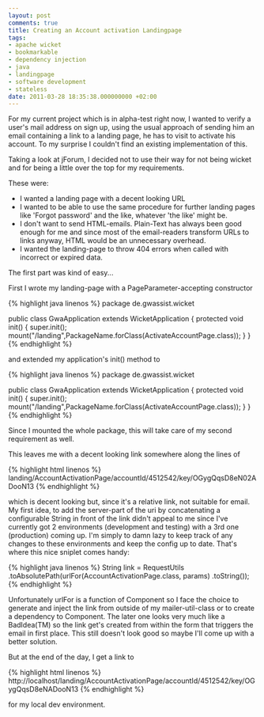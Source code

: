 ```yaml
---
layout: post
comments: true
title: Creating an Account activation Landingpage
tags:
- apache wicket
- bookmarkable
- dependency injection
- java
- landingpage
- software development
- stateless
date: 2011-03-28 18:35:38.000000000 +02:00
---
```

For my current project which is in alpha-test right now, I wanted to verify a user's mail address on sign up, using the usual approach of sending him an email containing a link to a landing page, he has to visit to activate his account. To my surprise I couldn't find an existing implementation of this.

Taking a look at jForum, I decided not to use their way for not being wicket and for being a little over the top for my requirements.

These were: 
- I wanted a landing page with a decent looking URL 
- I wanted to be able to use the same procedure for further landing pages like 'Forgot password' and the like, whatever 'the like' might be. 
- I don't want to send HTML-emails. Plain-Text has always been good enough for me and since most of the email-readers transform URLs to links anyway, HTML would be an unnecessary overhead. 
- I wanted the landing-page to throw 404 errors when called with incorrect or expired data. 

The first part was kind of easy...

First I wrote my landing-page with a PageParameter-accepting constructor

{% highlight java linenos %}
package de.gwassist.wicket
 
public class GwaApplication extends WicketApplication {
    protected void init() {
       super.init();
       mount("/landing",PackageName.forClass(ActivateAccountPage.class));
    }
}
{% endhighlight %} 

and extended my application's init() method to

{% highlight java linenos %}
package de.gwassist.wicket

public class GwaApplication extends WicketApplication {
    protected void init() {
        super.init();
        mount("/landing",PackageName.forClass(ActivateAccountPage.class));
    }
}
{% endhighlight %} 

Since I mounted the whole package, this will take care of my second requirement as well.

This leaves me with a decent looking link somewhere along the lines of

{% highlight html linenos %}
landing/AccountActivationPage/accountId/4512542/key/OGygQqsD8eN02ADooN13
{% endhighlight %} 

which is decent looking but, since it's a relative link, not suitable for email. My first idea, to add the server-part of the uri by concatenating a configurable String in front of the link didn't appeal to me since I've currently got 2 environments (development and testing) with a 3rd one (production) coming up. I'm simply to damn lazy to keep track of any changes to these environments and keep the config up to date. That's where this nice sniplet comes handy:

{% highlight java linenos %}
String link = RequestUtils
                .toAbsolutePath(urlFor(AccountActivationPage.class, params)
                    .toString());
{% endhighlight %} 

Unfortunately urlFor is a function of Component so I face the choice to generate and inject the link from outside of my mailer-util-class or to create a dependency to Component. The later one looks very much like a BadIdea(TM) so the link get's created from within the form that triggers the email in first place. This still doesn't look good so maybe I'll come up with a better solution.

But at the end of the day, I get a link to

{% highlight html linenos %}
http://localhost/landing/AccountActivationPage/accountId/4512542/key/OGygQqsD8eNADooN13
{% endhighlight %} 

for my local dev environment.
